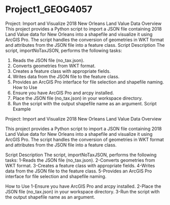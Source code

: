 # Project1_GEOG4057
Project: Import and Visualize 2018 New Orleans Land Value Data
Overview
This project provides a Python script to import a JSON file containing 2018 Land Value data for New Orleans into a shapefile and visualize it using ArcGIS Pro. The script handles the conversion of geometries in WKT format and attributes from the JSON file into a feature class.
Script Description
The script, importNoTaxJSON, performs the following tasks:
1.	Reads the JSON file (no_tax.json).
2.	Converts geometries from WKT format.
3.	Creates a feature class with appropriate fields.
4.	Writes data from the JSON file to the feature class.
5.	Provides an ArcGIS Pro interface for file selection and shapefile naming.
How to Use
1.	Ensure you have ArcGIS Pro and arcpy installed.
2.	Place the JSON file (no_tax.json) in your workspace directory.
3.	Run the script with the output shapefile name as an argument.
Script Example




Project: Import and Visualize 2018 New Orleans Land Value Data
Overview

This project provides a Python script to import a JSON file containing 2018 Land Value data for New Orleans into a shapefile and visualize it using ArcGIS Pro. The script handles the conversion of geometries in WKT format and attributes from the JSON file into a feature class.

Script Description
The script, importNoTaxJSON, performs the following tasks:
1-Reads the JSON file (no_tax.json).
2-Converts geometries from WKT format.
3-Creates a feature class with appropriate fields.
4-Writes data from the JSON file to the feature class.
5-Provides an ArcGIS Pro interface for file selection and shapefile naming.

How to Use
1-Ensure you have ArcGIS Pro and arcpy installed.
2-Place the JSON file (no_tax.json) in your workspace directory.
3-Run the script with the output shapefile name as an argument.


